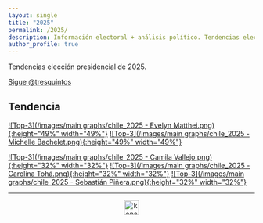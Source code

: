 ```yaml
---
layout: single
title: "2025"
permalink: /2025/
description: Información electoral + análisis político. Tendencias elección presidencial 2025.
author_profile: true
---
```


Tendencias elección presidencial de 2025.

<a href="https://twitter.com/tresquintos?ref_src=twsrc%5Etfw" class="twitter-follow-button" data-show-count="false">Sigue @tresquintos</a><script async src="https://platform.twitter.com/widgets.js" charset="utf-8"></script>

## Tendencia

[![Top-3](/images/main graphs/chile_2025 - Evelyn Matthei.png){:height="49%" width="49%"}](https://tresquintos.cl/2025/) [![Top-3](/images/main graphs/chile_2025 - Michelle Bachelet.png){:height="49%" width="49%"}](https://tresquintos.cl/2025/)

[![Top-3](/images/main graphs/chile_2025 - Camila Vallejo.png){:height="32%" width="32%"}](https://tresquintos.cl/2025/) [![Top-3](/images/main graphs/chile_2025 - Carolina Tohá.png){:height="32%" width="32%"}](https://tresquintos.cl/2025/) [![Top-3](/images/main graphs/chile_2025 - Sebastián Piñera.png){:height="32%" width="32%"}](https://tresquintos.cl/2025/) 


---

<!-- NES -->
<script src="/js/topsecret.js"></script>


<!-- NES -->
<style>
.aligncenter {
    text-align: center;
}
</style>
<p class="aligncenter">
    <img src="/images/nes.png" width="30" height="30" alt="konami" />
</p>


<!-- Favicon -->
<link rel="apple-touch-icon" sizes="180x180" href="/apple-touch-icon.png">
<link rel="icon" type="image/png" sizes="32x32" href="/favicon-32x32.png">
<link rel="icon" type="image/png" sizes="16x16" href="/favicon-16x16.png">
<link rel="manifest" href="/site.webmanifest">
<link rel="mask-icon" href="/safari-pinned-tab.svg" color="#5bbad5">
<meta name="msapplication-TileColor" content="#b91d47">
<meta name="theme-color" content="#ffffff">
